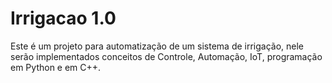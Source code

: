 # Irrigacao 1.0
Este é um projeto para automatização de um sistema de irrigação, nele serão implementados conceitos de Controle, Automação, IoT, programação em Python e em C++.

